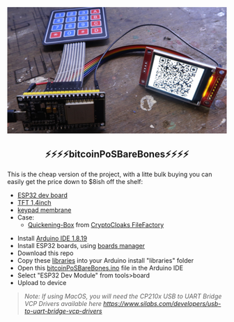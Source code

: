 <img src="../images/cheap.png?raw=true">

<h2 align="center">
⚡⚡⚡⚡bitcoinPoSBareBones⚡⚡⚡⚡
</h2>

This is the cheap version of the project, with a litte bulk buying you can easily get the price down to $8ish off the shelf:

- <a href="https://www.aliexpress.com/item/1005002363389886.html">ESP32 dev board</a>
- <a href="https://www.aliexpress.com/item/1005003505032992.html">TFT 1,4inch</a>
- <a href="https://www.aliexpress.com/item/32993999306.html">keypad membrane</a>
- Case:
  - <a href="https://www.cryptocloaks.com/download/9142/">Quickening-Box</a> from <a href="https://www.cryptocloaks.com/file-factory/">CryptoCloaks FileFactory</a>

* Install <a href="https://www.arduino.cc/en/software">Arduino IDE 1.8.19</a>
* Install ESP32 boards, using <a href="https://docs.espressif.com/projects/arduino-esp32/en/latest/installing.html#installing-using-boards-manager">boards manager</a>
* Download this repo
* Copy these <a href="libraries">libraries</a> into your Arduino install "libraries" folder
* Open this <a href="bitcoinPoSBareBones.ino">bitcoinPoSBareBones.ino</a> file in the Arduino IDE
* Select "ESP32 Dev Module" from tools>board
* Upload to device

> _Note: If using MacOS, you will need the CP210x USB to UART Bridge VCP Drivers available here https://www.silabs.com/developers/usb-to-uart-bridge-vcp-drivers_
